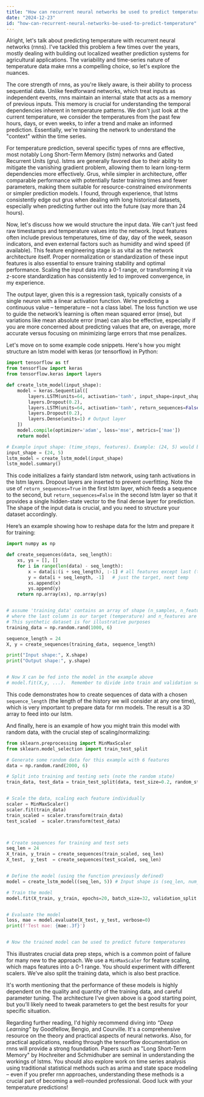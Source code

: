 ```yaml
---
title: "How can recurrent neural networks be used to predict temperature?"
date: "2024-12-23"
id: "how-can-recurrent-neural-networks-be-used-to-predict-temperature"
---
```


Alright, let's talk about predicting temperature with recurrent neural networks (rnns). I've tackled this problem a few times over the years, mostly dealing with building out localized weather prediction systems for agricultural applications. The variability and time-series nature of temperature data make rnns a compelling choice, so let's explore the nuances.

The core strength of rnns, as you're likely aware, is their ability to process sequential data. Unlike feedforward networks, which treat inputs as independent events, rnns maintain an internal state that acts as a memory of previous inputs. This memory is crucial for understanding the temporal dependencies inherent in temperature patterns. We don't just look at the current temperature, we consider the temperatures from the past few hours, days, or even weeks, to infer a trend and make an informed prediction. Essentially, we're training the network to understand the "context" within the time series.

For temperature prediction, several specific types of rnns are effective, most notably Long Short-Term Memory (lstm) networks and Gated Recurrent Units (gru). lstms are generally favored due to their ability to mitigate the vanishing gradient problem, allowing them to learn long-term dependencies more effectively. Grus, while simpler in architecture, offer comparable performance with potentially faster training times and fewer parameters, making them suitable for resource-constrained environments or simpler prediction models. I found, through experience, that lstms consistently edge out grus when dealing with long historical datasets, especially when predicting further out into the future (say more than 24 hours).

Now, let's discuss how we would structure the input data. We can't just feed raw timestamps and temperature values into the network. Input features often include previous temperatures, time of day, day of the week, season indicators, and even external factors such as humidity and wind speed (if available). This feature engineering stage is as vital as the network architecture itself. Proper normalization or standardization of these input features is also essential to ensure training stability and optimal performance. Scaling the input data into a 0-1 range, or transforming it via z-score standardization has consistently led to improved convergence, in my experience.

The output layer, given this is a regression task, typically consists of a single neuron with a linear activation function. We’re predicting a continuous value – temperature – not a class label. The loss function we use to guide the network’s learning is often mean squared error (mse), but variations like mean absolute error (mae) can also be effective, especially if you are more concerned about predicting values that are, on average, more accurate versus focusing on minimizing large errors that mse penalizes.

Let's move on to some example code snippets. Here's how you might structure an lstm model with keras (or tensorflow) in Python:

```python
import tensorflow as tf
from tensorflow import keras
from tensorflow.keras import layers

def create_lstm_model(input_shape):
    model = keras.Sequential([
        layers.LSTM(units=64, activation='tanh', input_shape=input_shape, return_sequences=True),
        layers.Dropout(0.2),
        layers.LSTM(units=64, activation='tanh', return_sequences=False), # Don't need the output as a sequence now
        layers.Dropout(0.2),
        layers.Dense(units=1) # Output layer
    ])
    model.compile(optimizer='adam', loss='mse', metrics=['mae'])
    return model

# Example input shape: (time_steps, features). Example: (24, 5) would be the last 24 hours and 5 features.
input_shape = (24, 5)
lstm_model = create_lstm_model(input_shape)
lstm_model.summary()

```

This code initializes a fairly standard lstm network, using tanh activations in the lstm layers. Dropout layers are inserted to prevent overfitting. Note the use of `return_sequences=True` in the first lstm layer, which feeds a sequence to the second, but `return_sequences=False` in the second lstm layer so that it provides a single hidden-state vector to the final dense layer for prediction. The shape of the input data is crucial, and you need to structure your dataset accordingly.

Here’s an example showing how to reshape data for the lstm and prepare it for training:

```python
import numpy as np

def create_sequences(data, seq_length):
    xs, ys = [], []
    for i in range(len(data) - seq_length):
        x = data[i:(i + seq_length), :-1] # all features except last (target)
        y = data[i + seq_length, -1]   # just the target, next temp
        xs.append(x)
        ys.append(y)
    return np.array(xs), np.array(ys)


# assume 'training_data' contains an array of shape (n_samples, n_features+1)
# where the last column is our target (temperature) and n_features are the input attributes
# This synthetic dataset is for illustrative purposes
training_data = np.random.rand(1000, 6)

sequence_length = 24
X, y = create_sequences(training_data, sequence_length)

print("Input shape:", X.shape)
print("Output shape:", y.shape)


# Now X can be fed into the model in the example above
# model.fit(X,y, ...).  Remember to divide into train and validation sets first.

```
This code demonstrates how to create sequences of data with a chosen `sequence_length` (the length of the history we will consider at any one time), which is very important to prepare data for rnn models. The result is a 3D array to feed into our lstm.

And finally, here is an example of how you might train this model with random data, with the crucial step of scaling/normalizing:

```python
from sklearn.preprocessing import MinMaxScaler
from sklearn.model_selection import train_test_split

# Generate some random data for this example with 6 features
data = np.random.rand(2000, 6)

# Split into training and testing sets (note the random state)
train_data, test_data = train_test_split(data, test_size=0.2, random_state=42)


# Scale the data, scaling each feature individually
scaler = MinMaxScaler()
scaler.fit(train_data)
train_scaled = scaler.transform(train_data)
test_scaled  = scaler.transform(test_data)



# Create sequences for training and test sets
seq_len = 24
X_train, y_train = create_sequences(train_scaled, seq_len)
X_test,  y_test  = create_sequences(test_scaled, seq_len)


# Define the model (using the function previously defined)
model = create_lstm_model((seq_len, 5)) # Input shape is (seq_len, num_features)

# Train the model
model.fit(X_train, y_train, epochs=20, batch_size=32, validation_split = 0.2, verbose=0) #verbose=0 removes verbose output


# Evaluate the model
loss, mae = model.evaluate(X_test, y_test, verbose=0)
print(f'Test mae: {mae:.3f}')


# Now the trained model can be used to predict future temperatures
```

This illustrates crucial data prep steps, which is a common point of failure for many new to the approach. We use a `MinMaxScaler` for feature scaling, which maps features into a 0-1 range. You should experiment with different scalers. We've also split the training data, which is also best practice.

It's worth mentioning that the performance of these models is highly dependent on the quality and quantity of the training data, and careful parameter tuning. The architecture I've given above is a good starting point, but you’ll likely need to tweak parameters to get the best results for your specific situation.

Regarding further reading, I'd highly recommend diving into *“Deep Learning”* by Goodfellow, Bengio, and Courville. It's a comprehensive resource on the theory and practical aspects of neural networks. Also, for practical applications, reading through the tensorflow documentation on rnns will provide a strong foundation. Papers such as "Long Short-Term Memory" by Hochreiter and Schmidhuber are seminal in understanding the workings of lstms. You should also explore work on time series analysis using traditional statistical methods such as arima and state space modeling – even if you prefer rnn approaches, understanding these methods is a crucial part of becoming a well-rounded professional.
Good luck with your temperature predictions!
